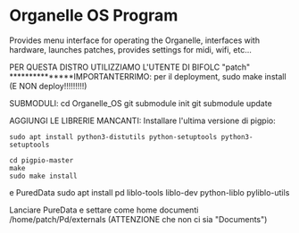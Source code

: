 # Organelle OS Program

Provides menu interface for operating the Organelle, interfaces with hardware, launches patches, provides settings for midi, wifi, etc...

PER QUESTA DISTRO UTILIZZIAMO L'UTENTE DI BIFOLC "patch"
***************IMPORTANTERRIMO: per il deployment, sudo make install (E NON deploy!!!!!!!!!)

SUBMODULI:
cd Organelle_OS
git submodule init
git submodule update

AGGIUNGI LE LIBRERIE MANCANTI:
Installare l'ultima versione di pigpio:

    sudo apt install python3-distutils python-setuptools python3-setuptools

    cd pigpio-master
    make
    sudo make install

e PuredData
sudo apt install pd liblo-tools liblo-dev python-liblo pyliblo-utils

Lanciare PureData e settare come home documenti 
/home/patch/Pd/externals
(ATTENZIONE che non ci sia "Documents")

